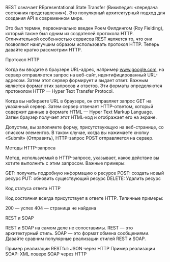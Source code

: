 REST означает REpresentational State Transfer (Википедия: «передача состояния представления»). Это популярный архитектурный подход для создания API в современном мире.

Это был термин, первоначально введен Роем Филдингом (Roy Fielding), который также был одним из создателей протокола HTTP. Отличительной особенностью сервисов REST является то, что они позволяют наилучшим образом использовать протокол HTTP. Теперь давайте кратко рассмотрим HTTP.

Протокол HTTP

Когда вы вводите в браузере URL-адрес, например www.google.com, на сервер отправляется запрос на веб-сайт, идентифицированный URL-адресом.
Затем этот сервер формирует и выдает ответ. Важным является формат этих запросов и ответов. Эти форматы определяются протоколом HTTP — Hyper Text Transfer Protocol.

Когда вы набираете URL в браузере, он отправляет запрос GET на указанный сервер. Затем сервер отвечает HTTP-ответом, который содержит данные в формате HTML — Hyper Text Markup Language. Затем браузер получает этот HTML-код и отображает его на экране.

Допустим, вы заполняете форму, присутствующую на веб-странице, со списком элементов. В таком случае, когда вы нажимаете кнопку «Submit» (Отправить), HTTP-запрос POST отправляется на сервер.

Методы HTTP-запроса

Метод, используемый в HTTP-запросе, указывает, какое действие вы хотите выполнить с этим запросом. Важные примеры:

GET: получить подробную информацию о ресурсе
POST: создать новый ресурс
PUT: обновить существующий ресурс
DELETE: Удалить ресурс

Код статуса ответа HTTP

Код состояния всегда присутствует в ответе HTTP. Типичные примеры:

200 — успех
404 — cтраница не найдена

REST и SOAP

REST и SOAP на самом деле не сопоставимы. REST — это архитектурный стиль. SOAP — это формат обмена сообщениями. Давайте сравним популярные реализации стилей REST и SOAP.

Пример реализации RESTful: JSON через HTTP
Пример реализации SOAP: XML поверх SOAP через HTTP
